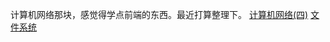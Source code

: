 计算机网络那块，感觉得学点前端的东西。最近打算整理下。
[计算机网络(四)](../../../../participants/answerer/networking/计算机网络(四).md)
[文件系统](../../../../participants/answerer/OS/文件系统.md)